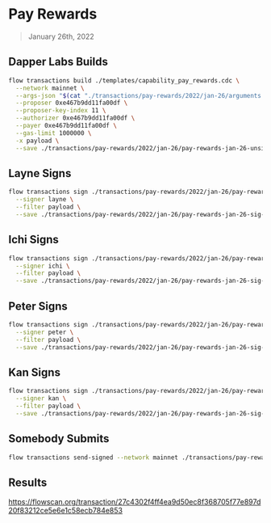 # Pay Rewards
> January 26th, 2022


## Dapper Labs Builds

```sh
flow transactions build ./templates/capability_pay_rewards.cdc \
  --network mainnet \
  --args-json "$(cat "./transactions/pay-rewards/2022/jan-26/arguments.json")" \
  --proposer 0xe467b9dd11fa00df \
  --proposer-key-index 11 \
  --authorizer 0xe467b9dd11fa00df \
  --payer 0xe467b9dd11fa00df \
  --gas-limit 1000000 \
  -x payload \
  --save ./transactions/pay-rewards/2022/jan-26/pay-rewards-jan-26-unsigned.rlp
```

## Layne Signs

```sh
flow transactions sign ./transactions/pay-rewards/2022/jan-26/pay-rewards-jan-26-unsigned.rlp \
  --signer layne \
  --filter payload \
  --save ./transactions/pay-rewards/2022/jan-26/pay-rewards-jan-26-sig-1.rlp
```

## Ichi Signs

```sh
flow transactions sign ./transactions/pay-rewards/2022/jan-26/pay-rewards-jan-26-sig-1.rlp \
  --signer ichi \
  --filter payload \
  --save ./transactions/pay-rewards/2022/jan-26/pay-rewards-jan-26-sig-2.rlp
```

## Peter Signs

```sh
flow transactions sign ./transactions/pay-rewards/2022/jan-26/pay-rewards-jan-26-sig-2.rlp \
  --signer peter \
  --filter payload \
  --save ./transactions/pay-rewards/2022/jan-26/pay-rewards-jan-26-sig-3.rlp
```

## Kan Signs

```sh
flow transactions sign ./transactions/pay-rewards/2022/jan-26/pay-rewards-jan-26-sig-3.rlp \
  --signer kan \
  --filter payload \
  --save ./transactions/pay-rewards/2022/jan-26/pay-rewards-jan-26-sig-complete.rlp
```

## Somebody Submits

```sh
flow transactions send-signed --network mainnet ./transactions/pay-rewards/2022/jan-26/pay-rewards-jan-26-sig-complete.rlp
```

## Results

https://flowscan.org/transaction/27c4302f4ff4ea9d50ec8f368705f77e897d20f83212ce5e6e1c58ecb784e853
